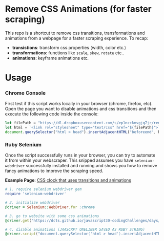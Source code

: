 
# Remove CSS Animations (for faster scraping)

This repo is a shortcut to remove css transitions, transformations and animations from a webpage for a faster scraping experience. To recap:
- **transistions**: transform css properties (width, color etc.)
- **transformations**: functions like `scale`, `skew`, `rotate` etc..
- **animations**: keyframe animations etc.

# Usage
### Chrome Console
First test if this script works locally in your browser (chrome, firefox, etc). Open the page you want to disable animations and css transitions and then execute the following code inside the console:
```js
let filePath = "https://dl.dropboxusercontent.com/s/ep1nzckmvgjq7jr/remove_transitions_from_page.css";
let html = `<link rel="stylesheet" type="text/css" href="${filePath}">`;
document.querySelector("html > head").insertAdjacentHTML("beforeend", html);
```

### Ruby Selenium
Once the script successfully runs in your browser, you can try to automate it from within your webscraper. This snipped assumes you have `selenium-webdriver` successfully installed and running and shows you how to remove fancy animations to improve the scraping speed.

**Example Page**: [CSS clock that uses transitions and animations](https://dcts.github.io/javascript30-codingChallenges/days/02/)

```ruby
# 1. require selenium webdriver gem
require 'selenium-webdriver'

# 2. initialize webdriver
@driver = Selenium::WebDriver.for :chrome

# 3. go to website with some css animations
@driver.get("https://dcts.github.io/javascript30-codingChallenges/days/02/")

# 4. disable animations (JAASCRPT ONELINER SAVED AS RUBY STRING)
@driver.script("document.querySelector('html > head').insertAdjacentHTML(\"beforeend\", \"<link rel='stylesheet' type='text/css' href='https://dl.dropboxusercontent.com/s/ep1nzckmvgjq7jr/remove_transitions_from_page.css'>\");");
```

